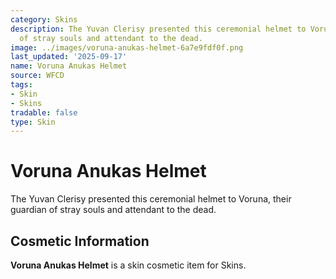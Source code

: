 ```yaml
---
category: Skins
description: The Yuvan Clerisy presented this ceremonial helmet to Voruna, their guardian
  of stray souls and attendant to the dead.
image: ../images/voruna-anukas-helmet-6a7e9fdf0f.png
last_updated: '2025-09-17'
name: Voruna Anukas Helmet
source: WFCD
tags:
- Skin
- Skins
tradable: false
type: Skin
---
```


# Voruna Anukas Helmet

The Yuvan Clerisy presented this ceremonial helmet to Voruna, their guardian of stray souls and attendant to the dead.

## Cosmetic Information

**Voruna Anukas Helmet** is a skin cosmetic item for Skins.

